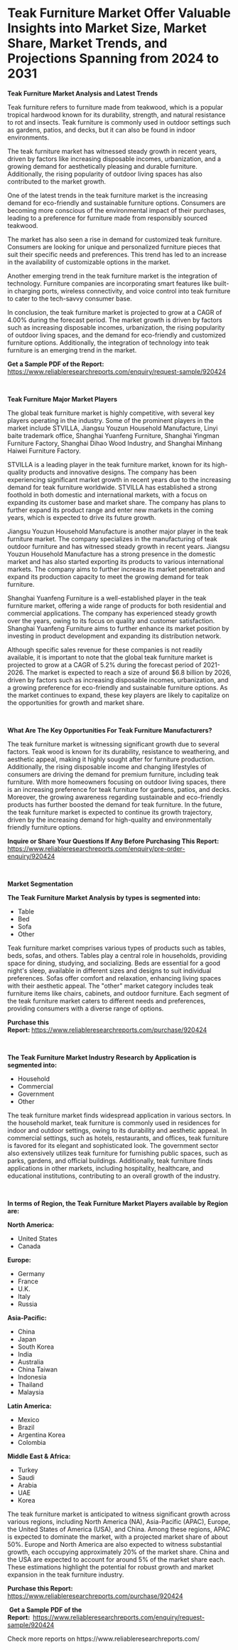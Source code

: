 <p><h1>Teak Furniture Market Offer Valuable Insights into Market Size, Market Share, Market Trends, and Projections Spanning from 2024 to 2031</h1></p><p><strong>Teak Furniture Market Analysis and Latest Trends</strong></p>
<p><p>Teak furniture refers to furniture made from teakwood, which is a popular tropical hardwood known for its durability, strength, and natural resistance to rot and insects. Teak furniture is commonly used in outdoor settings such as gardens, patios, and decks, but it can also be found in indoor environments.</p><p>The teak furniture market has witnessed steady growth in recent years, driven by factors like increasing disposable incomes, urbanization, and a growing demand for aesthetically pleasing and durable furniture. Additionally, the rising popularity of outdoor living spaces has also contributed to the market growth.</p><p>One of the latest trends in the teak furniture market is the increasing demand for eco-friendly and sustainable furniture options. Consumers are becoming more conscious of the environmental impact of their purchases, leading to a preference for furniture made from responsibly sourced teakwood.</p><p>The market has also seen a rise in demand for customized teak furniture. Consumers are looking for unique and personalized furniture pieces that suit their specific needs and preferences. This trend has led to an increase in the availability of customizable options in the market.</p><p>Another emerging trend in the teak furniture market is the integration of technology. Furniture companies are incorporating smart features like built-in charging ports, wireless connectivity, and voice control into teak furniture to cater to the tech-savvy consumer base.</p><p>In conclusion, the teak furniture market is projected to grow at a CAGR of 4.00% during the forecast period. The market growth is driven by factors such as increasing disposable incomes, urbanization, the rising popularity of outdoor living spaces, and the demand for eco-friendly and customized furniture options. Additionally, the integration of technology into teak furniture is an emerging trend in the market.</p></p>
<p><strong>Get a Sample PDF of the Report:&nbsp;</strong> <a href="https://www.reliableresearchreports.com/enquiry/request-sample/920424">https://www.reliableresearchreports.com/enquiry/request-sample/920424</a></p>
<p>&nbsp;</p>
<p><strong>Teak Furniture Major Market Players</strong></p>
<p><p>The global teak furniture market is highly competitive, with several key players operating in the industry. Some of the prominent players in the market include STVILLA, Jiangsu Youzun Household Manufacture, Linyi baite trademark office, Shanghai Yuanfeng Furniture, Shanghai Yingman Furniture Factory, Shanghai Dihao Wood Industry, and Shanghai Minhang Haiwei Furniture Factory.</p><p>STVILLA is a leading player in the teak furniture market, known for its high-quality products and innovative designs. The company has been experiencing significant market growth in recent years due to the increasing demand for teak furniture worldwide. STVILLA has established a strong foothold in both domestic and international markets, with a focus on expanding its customer base and market share. The company has plans to further expand its product range and enter new markets in the coming years, which is expected to drive its future growth.</p><p>Jiangsu Youzun Household Manufacture is another major player in the teak furniture market. The company specializes in the manufacturing of teak outdoor furniture and has witnessed steady growth in recent years. Jiangsu Youzun Household Manufacture has a strong presence in the domestic market and has also started exporting its products to various international markets. The company aims to further increase its market penetration and expand its production capacity to meet the growing demand for teak furniture.</p><p>Shanghai Yuanfeng Furniture is a well-established player in the teak furniture market, offering a wide range of products for both residential and commercial applications. The company has experienced steady growth over the years, owing to its focus on quality and customer satisfaction. Shanghai Yuanfeng Furniture aims to further enhance its market position by investing in product development and expanding its distribution network.</p><p>Although specific sales revenue for these companies is not readily available, it is important to note that the global teak furniture market is projected to grow at a CAGR of 5.2% during the forecast period of 2021-2026. The market is expected to reach a size of around $6.8 billion by 2026, driven by factors such as increasing disposable incomes, urbanization, and a growing preference for eco-friendly and sustainable furniture options. As the market continues to expand, these key players are likely to capitalize on the opportunities for growth and market share.</p></p>
<p>&nbsp;</p>
<p><strong>What Are The Key Opportunities For Teak Furniture Manufacturers?</strong></p>
<p><p>The teak furniture market is witnessing significant growth due to several factors. Teak wood is known for its durability, resistance to weathering, and aesthetic appeal, making it highly sought after for furniture production. Additionally, the rising disposable income and changing lifestyles of consumers are driving the demand for premium furniture, including teak furniture. With more homeowners focusing on outdoor living spaces, there is an increasing preference for teak furniture for gardens, patios, and decks. Moreover, the growing awareness regarding sustainable and eco-friendly products has further boosted the demand for teak furniture. In the future, the teak furniture market is expected to continue its growth trajectory, driven by the increasing demand for high-quality and environmentally friendly furniture options.</p></p>
<p><strong>Inquire or Share Your Questions If Any Before Purchasing This Report:</strong> <a href="https://www.reliableresearchreports.com/enquiry/pre-order-enquiry/920424">https://www.reliableresearchreports.com/enquiry/pre-order-enquiry/920424</a></p>
<p>&nbsp;</p>
<p><strong>Market Segmentation</strong></p>
<p><strong>The Teak Furniture Market Analysis by types is segmented into:</strong></p>
<p><ul><li>Table</li><li>Bed</li><li>Sofa</li><li>Other</li></ul></p>
<p><p>Teak furniture market comprises various types of products such as tables, beds, sofas, and others. Tables play a central role in households, providing space for dining, studying, and socializing. Beds are essential for a good night's sleep, available in different sizes and designs to suit individual preferences. Sofas offer comfort and relaxation, enhancing living spaces with their aesthetic appeal. The "other" market category includes teak furniture items like chairs, cabinets, and outdoor furniture. Each segment of the teak furniture market caters to different needs and preferences, providing consumers with a diverse range of options.</p></p>
<p><strong>Purchase this Report:&nbsp;</strong><a href="https://www.reliableresearchreports.com/purchase/920424">https://www.reliableresearchreports.com/purchase/920424</a></p>
<p>&nbsp;</p>
<p><strong>The Teak Furniture Market Industry Research by Application is segmented into:</strong></p>
<p><ul><li>Household</li><li>Commercial</li><li>Government</li><li>Other</li></ul></p>
<p><p>The teak furniture market finds widespread application in various sectors. In the household market, teak furniture is commonly used in residences for indoor and outdoor settings, owing to its durability and aesthetic appeal. In commercial settings, such as hotels, restaurants, and offices, teak furniture is favored for its elegant and sophisticated look. The government sector also extensively utilizes teak furniture for furnishing public spaces, such as parks, gardens, and official buildings. Additionally, teak furniture finds applications in other markets, including hospitality, healthcare, and educational institutions, contributing to an overall growth of the industry.</p></p>
<p>&nbsp;</p>
<p><strong>In terms of Region, the Teak Furniture Market Players available by Region are:</strong></p>
<p>
    <p> <strong> North America: </strong>
        <ul>
            <li>United States</li>
            <li>Canada</li>
        </ul>
        </p> 
    <p> <strong> Europe: </strong>
        <ul>
            <li>Germany</li>
            <li>France</li>
            <li>U.K.</li>
            <li>Italy</li>
            <li>Russia</li>
        </ul>
        </p> 
    <p> <strong> Asia-Pacific: </strong>
        <ul>
            <li>China</li>
            <li>Japan</li>
            <li>South Korea</li>
            <li>India</li>
            <li>Australia</li>
            <li>China Taiwan</li>
            <li>Indonesia</li>
            <li>Thailand</li>
            <li>Malaysia</li>
        </ul>
        </p> 
    <p> <strong> Latin America: </strong>
        <ul>
            <li>Mexico</li>
            <li>Brazil</li>
            <li>Argentina Korea</li>
            <li>Colombia</li>
        </ul>
        </p> 
    <p> <strong> Middle East & Africa: </strong>
        <ul>
            <li>Turkey</li>
            <li>Saudi</li>
            <li>Arabia</li>
            <li>UAE</li>
            <li>Korea</li>
        </ul>
    </p>
    </p>
<p><p>The teak furniture market is anticipated to witness significant growth across various regions, including North America (NA), Asia-Pacific (APAC), Europe, the United States of America (USA), and China. Among these regions, APAC is expected to dominate the market, with a projected market share of about 50%. Europe and North America are also expected to witness substantial growth, each occupying approximately 20% of the market share. China and the USA are expected to account for around 5% of the market share each. These estimations highlight the potential for robust growth and market expansion in the teak furniture industry.</p></p>
<p><strong>Purchase this Report: </strong><a href="https://www.reliableresearchreports.com/purchase/920424">https://www.reliableresearchreports.com/purchase/920424</a></p>
<p>&nbsp;<strong>Get a Sample PDF of the Report:&nbsp;&nbsp;</strong><a href="https://www.reliableresearchreports.com/enquiry/request-sample/920424">https://www.reliableresearchreports.com/enquiry/request-sample/920424</a></p>
<p><strong></strong></p>
<p>Check more reports on https://www.reliableresearchreports.com/</p>